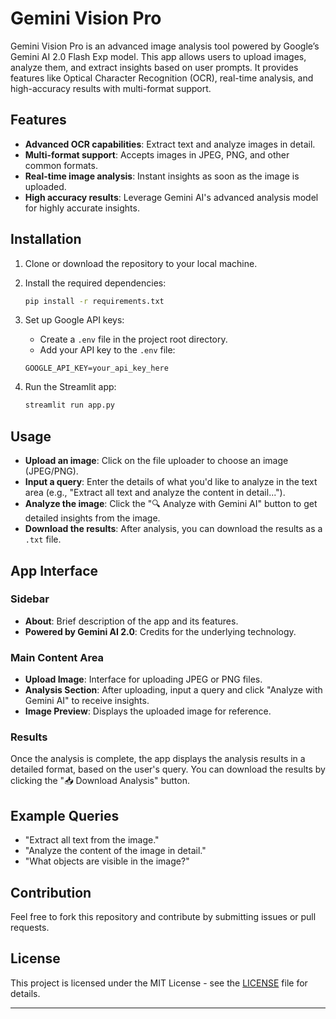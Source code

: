 # Gemini Vision Pro

Gemini Vision Pro is an advanced image analysis tool powered by Google’s Gemini AI 2.0 Flash Exp model. This app allows users to upload images, analyze them, and extract insights based on user prompts. It provides features like Optical Character Recognition (OCR), real-time analysis, and high-accuracy results with multi-format support.

## Features

- **Advanced OCR capabilities**: Extract text and analyze images in detail.
- **Multi-format support**: Accepts images in JPEG, PNG, and other common formats.
- **Real-time image analysis**: Instant insights as soon as the image is uploaded.
- **High accuracy results**: Leverage Gemini AI's advanced analysis model for highly accurate insights.

## Installation

1. Clone or download the repository to your local machine.
2. Install the required dependencies:

    ```bash
    pip install -r requirements.txt
    ```

3. Set up Google API keys:
   - Create a `.env` file in the project root directory.
   - Add your API key to the `.env` file:

    ```env
    GOOGLE_API_KEY=your_api_key_here
    ```

4. Run the Streamlit app:

    ```bash
    streamlit run app.py
    ```

## Usage

- **Upload an image**: Click on the file uploader to choose an image (JPEG/PNG).
- **Input a query**: Enter the details of what you'd like to analyze in the text area (e.g., "Extract all text and analyze the content in detail...").
- **Analyze the image**: Click the "🔍 Analyze with Gemini AI" button to get detailed insights from the image.
- **Download the results**: After analysis, you can download the results as a `.txt` file.

## App Interface

### Sidebar

- **About**: Brief description of the app and its features.
- **Powered by Gemini AI 2.0**: Credits for the underlying technology.

### Main Content Area

- **Upload Image**: Interface for uploading JPEG or PNG files.
- **Analysis Section**: After uploading, input a query and click "Analyze with Gemini AI" to receive insights.
- **Image Preview**: Displays the uploaded image for reference.

### Results

Once the analysis is complete, the app displays the analysis results in a detailed format, based on the user's query. You can download the results by clicking the "📥 Download Analysis" button.

## Example Queries

- "Extract all text from the image."
- "Analyze the content of the image in detail."
- "What objects are visible in the image?"
  
## Contribution

Feel free to fork this repository and contribute by submitting issues or pull requests.

## License

This project is licensed under the MIT License - see the [LICENSE](LICENSE) file for details.

---


